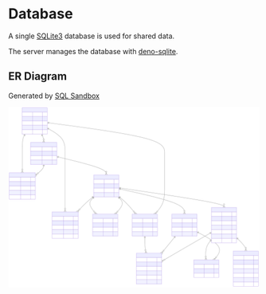 # Database

A single [SQLite3](https://sqlite.org/index.html) database is used for shared data.

The server manages the database with [deno-sqlite](https://deno.land/x/sqlite@v3.9.1).

## ER Diagram

Generated by [SQL Sandbox](https://www.convertcsv.com/sqlite-online.htm)

![ER Diagram](img/erd.svg)
